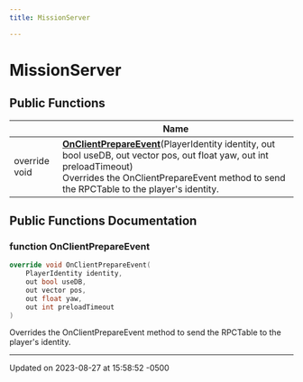 ```yaml
---
title: MissionServer

---
```


# MissionServer





## Public Functions

|                | Name           |
| -------------- | -------------- |
| override void | **[OnClientPrepareEvent](class_mission_server.md#function-onclientprepareevent)**(PlayerIdentity identity, out bool useDB, out vector pos, out float yaw, out int preloadTimeout)<br>Overrides the OnClientPrepareEvent method to send the RPCTable to the player's identity.  |

## Public Functions Documentation

### function OnClientPrepareEvent

```cpp
override void OnClientPrepareEvent(
    PlayerIdentity identity,
    out bool useDB,
    out vector pos,
    out float yaw,
    out int preloadTimeout
)
```

Overrides the OnClientPrepareEvent method to send the RPCTable to the player's identity. 

-------------------------------

Updated on 2023-08-27 at 15:58:52 -0500